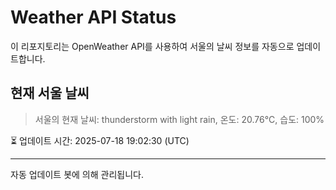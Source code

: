 
# Weather API Status

이 리포지토리는 OpenWeather API를 사용하여 서울의 날씨 정보를 자동으로 업데이트합니다.

## 현재 서울 날씨
> 서울의 현재 날씨: thunderstorm with light rain, 온도: 20.76°C, 습도: 100%

⏳ 업데이트 시간: 2025-07-18 19:02:30 (UTC)

---
자동 업데이트 봇에 의해 관리됩니다.
